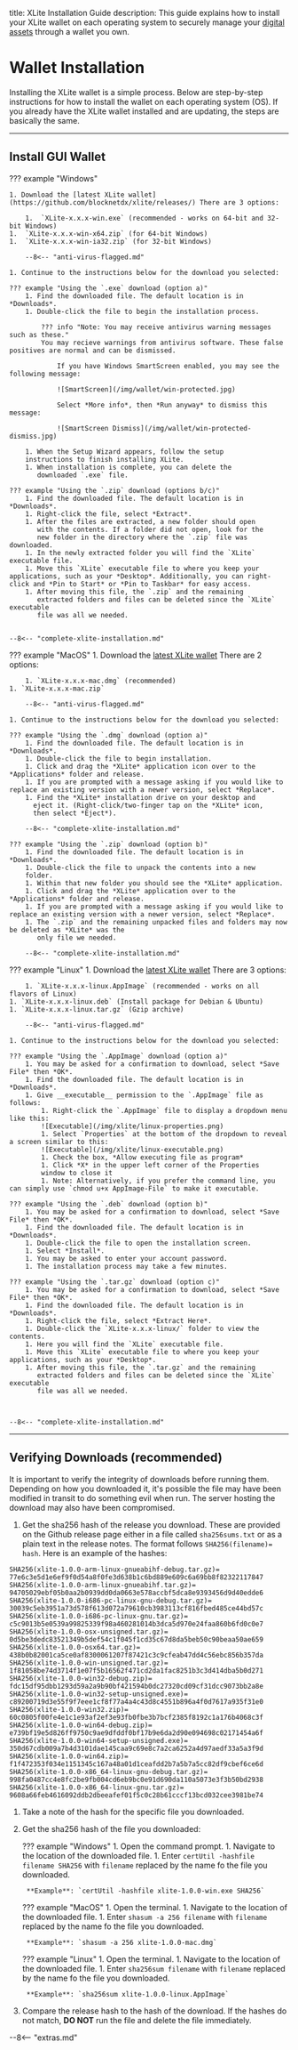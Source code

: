 title: XLite Installation Guide
description: This guide explains how to install your XLite wallet on each operating system to securely manage your [digital assets](/resources/glossary/#digital-asset) through a wallet you own.


# Wallet Installation
Installing the XLite wallet is a simple process. Below are
step-by-step instructions for how to install the wallet on each
operating system (OS). If you already have the XLite wallet
installed and are updating, the steps are basically the same.

---

## Install GUI Wallet

??? example "Windows"

	1. Download the [latest XLite wallet](https://github.com/blocknetdx/xlite/releases/) There are 3 options:

		1.  `XLite-x.x.x-win.exe` (recommended - works on 64-bit and 32-bit Windows)
	1.  `XLite-x.x.x-win-x64.zip` (for 64-bit Windows)
	1.  `XLite-x.x.x-win-ia32.zip` (for 32-bit Windows)

	    --8<-- "anti-virus-flagged.md"

	1. Continue to the instructions below for the download you selected:

	??? example "Using the `.exe` download (option a)"
		1. Find the downloaded file. The default location is in *Downloads*.
		1. Double-click the file to begin the installation process.

			??? info "Note: You may receive antivirus warning messages such as these."
			You may recieve warnings from antivirus software. These false positives are normal and can be dismissed.

				If you have Windows SmartScreen enabled, you may see the following message:

				![SmartScreen](/img/wallet/win-protected.jpg)

				Select *More info*, then *Run anyway* to dismiss this message:

				![SmartScreen Dismiss](/img/wallet/win-protected-dismiss.jpg)

		1. When the Setup Wizard appears, follow the setup
        instructions to finish installing XLite.
		1. When installation is complete, you can delete the
           downloaded `.exe` file.

	??? example "Using the `.zip` download (options b/c)"
		1. Find the downloaded file. The default location is in *Downloads*.
		1. Right-click the file, select *Extract*.
		1. After the files are extracted, a new folder should open
           with the contents. If a folder did not open, look for the
           new folder in the directory where the `.zip` file was downloaded.
		1. In the newly extracted folder you will find the `XLite` executable file.
		1. Move this `XLite` executable file to where you keep your applications, such as your *Desktop*. Additionally, you can right-click and *Pin to Start* or *Pin to Taskbar* for easy access.
		1. After moving this file, the `.zip` and the remaining
           extracted folders and files can be deleted since the `XLite` executable
           file was all we needed.


	--8<-- "complete-xlite-installation.md"


??? example "MacOS"
	1. Download the [latest XLite wallet](https://github.com/blocknetdx/xlite/releases/) There are 2 options:

		1. `XLite-x.x.x-mac.dmg` (recommended)
	1. `XLite-x.x.x-mac.zip`
	
	    --8<-- "anti-virus-flagged.md"

	1. Continue to the instructions below for the download you selected:

	??? example "Using the `.dmg` download (option a)"
		1. Find the downloaded file. The default location is in *Downloads*.
		1. Double-click the file to begin installation.
		1. Click and drag the *XLite* application icon over to the *Applications* folder and release.
		1. If you are prompted with a message asking if you would like to replace an existing version with a newer version, select *Replace*.
		1. Find the *XLite* installation drive on your desktop and
          eject it. (Right-click/two-finger tap on the *XLite* icon,
          then select *Eject*).
		  		   
	    --8<-- "complete-xlite-installation.md"

	??? example "Using the `.zip` download (option b)"
		1. Find the downloaded file. The default location is in *Downloads*.
		1. Double-click the file to unpack the contents into a new
        folder.
		1. Within that new folder you should see the *XLite* application.
		1. Click and drag the *XLite* application over to the *Applications* folder and release.
		1. If you are prompted with a message asking if you would like to replace an existing version with a newer version, select *Replace*.
		1. The `.zip` and the remaining unpacked files and folders may now be deleted as *XLite* was the
           only file we needed.

	    --8<-- "complete-xlite-installation.md"

??? example "Linux"
	1. Download the [latest XLite wallet](https://github.com/blocknetdx/xlite/releases/) There are 3 options:

		1. `XLite-x.x.x-linux.AppImage` (recommended - works on all flavors of Linux)
	1. `XLite-x.x.x-linux.deb` (Install package for Debian & Ubuntu)
	1. `XLite-x.x.x-linux.tar.gz` (Gzip archive)
	   
	    --8<-- "anti-virus-flagged.md"

	1. Continue to the instructions below for the download you selected:

	??? example "Using the `.AppImage` download (option a)"
		1. You may be asked for a confirmation to download, select *Save File* then *OK*.
		1. Find the downloaded file. The default location is in *Downloads*.
		1. Give __executable__ permission to the `.AppImage` file as follows:
			1. Right-click the `.AppImage` file to display a dropdown menu like this:
			![Executable](/img/xlite/linux-properties.png)		   
			1. Select `Properties` at the bottom of the dropdown to reveal a screen similar to this:
			![Executable](/img/xlite/linux-executable.png)
			1. Check the box, *Allow executing file as program*
			1. Click *X* in the upper left corner of the Properties
            window to close it
			1. Note: Alternatively, if you prefer the command line, you can simply use `chmod u+x AppImage-File` to make it executable.

	??? example "Using the `.deb` download (option b)"
		1. You may be asked for a confirmation to download, select *Save File* then *OK*.
		1. Find the downloaded file. The default location is in *Downloads*.
		1. Double-click the file to open the installation screen.
		1. Select *Install*. 
		1. You may be asked to enter your account password.
		1. The installation process may take a few minutes.

	??? example "Using the `.tar.gz` download (option c)"
		1. You may be asked for a confirmation to download, select *Save File* then *OK*.
		1. Find the downloaded file. The default location is in *Downloads*.
		1. Right-click the file, select *Extract Here*.
		1. Double-click the `XLite-x.x.x-linux/` folder to view the contents.
		1. Here you will find the `XLite` executable file.
		1. Move this `XLite` executable file to where you keep your applications, such as your *Desktop*.
		1. After moving this file, the `.tar.gz` and the remaining
           extracted folders and files can be deleted since the `XLite` executable
           file was all we needed.


		
	--8<-- "complete-xlite-installation.md"

---

## Verifying Downloads (recommended)

It is important to verify the integrity of downloads before running them. Depending on how you downloaded it, it's possible the file may have been modified in transit to do something evil when run. The server hosting the download may also have been compromised.

1. Get the sha256 hash of the release you download. These are provided on the Github release page either in a file called `sha256sums.txt` or as a plain text in the release notes. The format follows `SHA256(filename)= hash`. Here is an example of the hashes:
```
SHA256(xlite-1.0.0-arm-linux-gnueabihf-debug.tar.gz)= 77e6c3e5d1e6ef9f0d54a8f0fe3d638b1c6bd889e609c6a69bb8f82322117847
SHA256(xlite-1.0.0-arm-linux-gnueabihf.tar.gz)= 94705029ebf05b0aa2b0939dd0da0663e578accbf5dca8e9393456d9d40edde6
SHA256(xlite-1.0.0-i686-pc-linux-gnu-debug.tar.gz)= 30039c5eb3951a73d578f613d072a79610cb3983113cf816fbed485ce44bd57c
SHA256(xlite-1.0.0-i686-pc-linux-gnu.tar.gz)= c5c9013b5e0539a99825339f98a460281014b3dca5d970e24faa860b6fd0c0e7
SHA256(xlite-1.0.0-osx-unsigned.tar.gz)= 0d5be3dedc83521349b5def54c1f045f1cd35c67d8da5beb50c90beaa50ae659
SHA256(xlite-1.0.0-osx64.tar.gz)= 438b0b82001ca5ce0af8300061207f87421c3c9cfeab47dd4c56ebc856b357da
SHA256(xlite-1.0.0-win-unsigned.tar.gz)= 1f81058be74d3714f1e07f5b16562f471cd2da1fac8251b3c3d414dba5b0d271
SHA256(xlite-1.0.0-win32-debug.zip)= fdc15df95dbb1293d59a2a9b90bf421594b0dc27320cd09cf31dcc9073bb2a8e
SHA256(xlite-1.0.0-win32-setup-unsigned.exe)= c89200719d3e55f9f7eee1cf8f77a4a4c43d8c4551b896a4f0d7617a935f31e0
SHA256(xlite-1.0.0-win32.zip)= 60c0805f00fe4e1c1e93af2ef3e93fb0fbe3b7bcf2385f8192c1a176b4068c3f
SHA256(xlite-1.0.0-win64-debug.zip)= e739bf19e5d826ff9750c9ae9dfddf0bf17b9e6da2d90e094698c02171454a6f
SHA256(xlite-1.0.0-win64-setup-unsigned.exe)= 350d67cdb009a7b4d3101dae145caa9c69e8c7a2ca6252a4d97aedf33a5a3f9d
SHA256(xlite-1.0.0-win64.zip)= f1f472353f034e1151345c167a48a01d1ceafdd2b7a5b7a5cc82df9cbef6ce6d
SHA256(xlite-1.0.0-x86_64-linux-gnu-debug.tar.gz)= 998fa0487cc4e8fc2be9fb004cd6eb9bc0e91d690da110a5073e3f3b50bd2938
SHA256(xlite-1.0.0-x86_64-linux-gnu.tar.gz)= 9608a66feb4616092ddb2dbeeafef01f5c0c28b61cccf13bcd032cee3981be74
```
1. Take a note of the hash for the specific file you downloaded.
1. Get the sha256 hash of the file you downloaded:

	??? example "Windows"
		1. Open the command prompt.
		1. Navigate to the location of the downloaded file.
		1. Enter `certUtil -hashfile filename SHA256` with `filename` replaced by the name fo the file you downloaded. 
		
		**Example**: `certUtil -hashfile xlite-1.0.0-win.exe SHA256`

	??? example "MacOS"
		1. Open the terminal.
		1. Navigate to the location of the downloaded file.
		1. Enter `shasum -a 256 filename` with `filename` replaced by the name fo the file you downloaded. 
		
		**Example**: `shasum -a 256 xlite-1.0.0-mac.dmg`

	??? example "Linux"
		1. Open the terminal.
		1. Navigate to the location of the downloaded file.
		1. Enter `sha256sum filename` with `filename` replaced by the name fo the file you downloaded. 
		
		**Example**: `sha256sum xlite-1.0.0-linux.AppImage`

1. Compare the release hash to the hash of the download. If the hashes do not match, **DO NOT** run the file and delete the file immediately.









<script type="text/javascript">
// read instructions for related links in ../snippets/extras.md
var relatedLinks = [];
</script>

--8<-- "extras.md"





